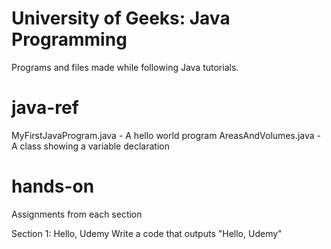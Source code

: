 # University of Geeks: Java Programming

Programs and files made while following Java tutorials.

# java-ref

MyFirstJavaProgram.java - A hello world program
AreasAndVolumes.java - A class showing a variable declaration

# hands-on

Assignments from each section

Section 1: Hello, Udemy
	Write a code that outputs "Hello, Udemy"
